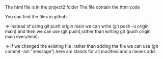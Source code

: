 <!-- html.html -->
The html file is in the project2 folder
The file contain the html code

You can find the files in github

<!-- Imp -->
=> Instead of using git push origin main we can write (git push -u origin main) and then we can use (git push),rather than writing git (push origin main everytime).

=> if we changed the existing file .rather than adding the file we can use (git commit -am "message").here am stands for all modified.and a means add.